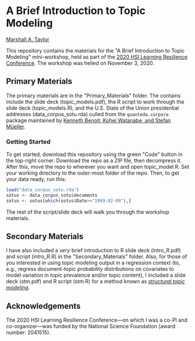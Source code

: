 # A Brief Introduction to Topic Modeling

[Marshall A. Taylor](https://www.marshalltaylor.net)

This repository contains the materials for the "A Brief Introduction to Topic Modeling" mini-workshop, held as part of the [2020 HSI Learning Resilience Conference](https://nmsu-engineering.zohobackstage.com/BuildingHSILearningResilienceintheFaceofCrisis). The workshop was helled on November 3, 2020.

## Primary Materials
The primary materials are in the "Primary_Materials" folder. The contains include the slide deck (topic_models.pdf), the R script to work through the slide deck (topic_models.R), and the U.S. State of the Union presidential addresses (data_corpus_sotu.rda) culled from the `quanteda.corpora` package maintained by [Kenneth Benoit, Kohei Watanabe, and Stefan Müeller](https://github.com/quanteda/quanteda.corpora).

### Getting Started
To get started, download this repository using the green "Code" button in the top-right corner. Download the repo as a ZIP file, then decompress it. After this, move the repo to wherever you want and open topic_model.R. Set your working directory to the outer-most folder of the repo. Then, to get your data ready, run this:

```r
load("data_corpus_sotu.rda")
sotus <- data_corpus_sotu$documents
sotus <- sotus[which(sotus$Date>="1989-02-09"),]
```

The rest of the script/slide deck will walk you through the workshop materials.

## Secondary Materials
I have also included a *very* brief introduction to R slide deck (intro_R.pdf) and script (intro_R.R) in the "Secondary_Materials" folder. Also, for those of you interested in using topic modeling output in a regression context (to, e.g., regress document-topic probability distributions on covariates to model variation in topic prevalence and/or topic content), I included a slide deck (stm.pdf) and R script (stm.R) for a method known as [*structural topic modeling*](https://www.structuraltopicmodel.com/).

## Acknowledgements
The 2020 HSI Learning Resilience Conference&mdash;on which I was a co-PI and co-organizer&mdash;was funded by the National Science Foundation (award number: 2041515).
